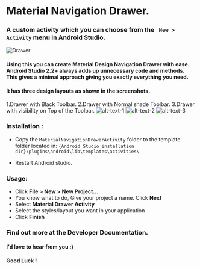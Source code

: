 # Material Navigation Drawer.
### A custom activity which you can choose from the ` New > Activity` menu in Android Studio.
![Drawer](https://dl2.pushbulletusercontent.com/fDyj4cw32htKAUo9LDhGnUjLfIAvapGU/InShot_20170207_150337.jpg)

#### Using this you can create Material Design Navigation Drawer with ease. Android Studio 2.2+ always adds up unnecessary code and methods. This gives a minimal approach giving you exactly everything you need.

#### It has three design layouts as shown in the screenshots.
1.Drawer with Black Toolbar.
2.Drawer with Normal shade Toolbar.
3.Drawer with visibility on Top of the Toolbar.
![alt-text-1](https://dl2.pushbulletusercontent.com/1tpfQqjYQvfeWk6zG35CMPUd7xEj4A5D/black-toolbar.png "black-toolbar") ![alt-text-2](https://dl2.pushbulletusercontent.com/IACpHyyhUlZE7hGuUhScWys6n74tveHJ/normal-toolbar.png "normal-toolbar") ![alt-text-3](https://dl2.pushbulletusercontent.com/g9zqgGxvI1qxhezfGfO5SENffzOENsul/overlayed-toolbar.png "overlay-toolbar")
  
### Installation :
*  Copy the `MaterialNavigationDrawerActivity` folder to the template folder located in: `{Android Studio installation dir}\plugins\android\lib\templates\activities\`

*  Restart Android studio.

### Usage:

 - Click **File > New > New Project...** 
 - You know what to do, Give your project a name. Click **Next**
 - Select **Material Drawer Activity**
 - Select the styles/layout you want in your application
 - Click **Finish**
 
 
 
 ### Find out more at the Developer Documentation.
 #### I'd love to hear from you :)
 #### Good Luck !
